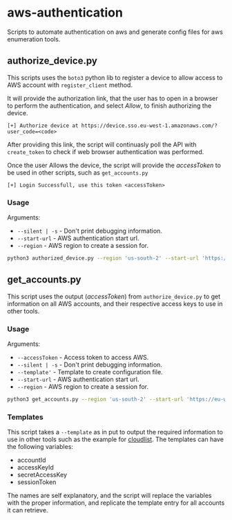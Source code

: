# aws-authentication
Scripts to automate authentication on aws and generate config files for aws enumeration tools.

## authorize_device.py
This scripts uses the `boto3` python lib to register a device to allow access to AWS account with `register_client` method.

It will provide the authorization link, that the user has to open in a browser to perform the authentication, and select _Allow_, to finish authorizing the device.

```text 
[+] Authorize device at https://device.sso.eu-west-1.amazonaws.com/?user_code=<code>
```
After providing this link, the script will continuasly poll the API with `create_token` to check if web browser authentication was performed.

Once the user Allows the device, the script will provide the _accessToken_ to be used in other scripts, such as `get_accounts.py`

```text
[+] Login Successfull, use this token <accessToken>
```

### Usage
Arguments:
* `--silent | -s` - Don't print debugging information.
* `--start-url` - AWS authentication start url.
* `--region` - AWS region to create a session for.

```bash
python3 authorized_device.py --region 'us-south-2' --start-url 'https://eu-west-1.console.aws.amazon.com/start#/' --silent
```

## get_accounts.py
This script uses the output (_accessToken_) from `authorize_device.py` to get information on all AWS accounts, and their respective access keys to use in other tools.

### Usage
Arguments:

* `--accessToken` - Access token to access AWS.
* `--silent | -s` - Don't print debugging information.
* `--template'` - Template to create configuration file.
* `--start-url` - AWS authentication start url.
* `--region` - AWS region to create a session for.

```bash
python3 get_accounts.py --region 'us-south-2' --start-url 'https://eu-west-1.console.aws.amazon.com/start#/' --silent --accessToken '<accessToken>' --template template_cloudlist.txt
```

### Templates
This script takes a `--template` as in put to output the required information to use in other tools such as the example for [cloudlist](https://github.com/projectdiscovery/cloudlist). The templates can have the following variables:
* accountId
* accessKeyId
* secretAccessKey
* sessionToken

The names are self explanatory, and the script will replace the variables with the proper information, and replicate the template entry for all accounts it can retrieve.